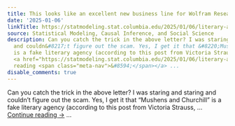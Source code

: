 ```yaml
---
title: This looks like an excellent new business line for Wolfram Research!
date: '2025-01-06'
linkTitle: https://statmodeling.stat.columbia.edu/2025/01/06/literary-agency-scams/
source: Statistical Modeling, Causal Inference, and Social Science
description: Can you catch the trick in the above letter? I was staring and staring
  and couldn&#8217;t figure out the scam. Yes, I get it that &#8220;Mushens and Churchill&#8221;
  is a fake literary agency (according to this post from Victoria Strauss, &#8230;
  <a href="https://statmodeling.stat.columbia.edu/2025/01/06/literary-agency-scams/">Continue
  reading <span class="meta-nav">&#8594;</span></a> ...
disable_comments: true
---
```

Can you catch the trick in the above letter? I was staring and staring and couldn&#8217;t figure out the scam. Yes, I get it that &#8220;Mushens and Churchill&#8221; is a fake literary agency (according to this post from Victoria Strauss, &#8230; <a href="https://statmodeling.stat.columbia.edu/2025/01/06/literary-agency-scams/">Continue reading <span class="meta-nav">&#8594;</span></a> ...